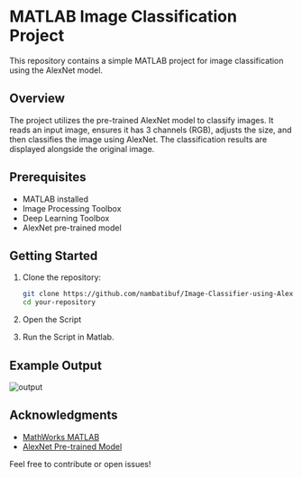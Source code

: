 # MATLAB Image Classification Project

This repository contains a simple MATLAB project for image classification using the AlexNet model.

## Overview

The project utilizes the pre-trained AlexNet model to classify images. It reads an input image, ensures it has 3 channels (RGB), adjusts the size, and then classifies the image using AlexNet. The classification results are displayed alongside the original image.

## Prerequisites

- MATLAB installed
- Image Processing Toolbox
- Deep Learning Toolbox
- AlexNet pre-trained model

## Getting Started

1. Clone the repository:

   ```bash
   git clone https://github.com/nambatibuf/Image-Classifier-using-AlexNet.git
   cd your-repository

2. Open the Script

3. Run the Script in Matlab.


## Example Output
![output](https://github.com/nambatibuf/Image-Classifier-using-AlexNet/assets/130098870/685f6dae-1d3f-4be4-b1ee-4a8207ee4170)
## Acknowledgments

- [MathWorks MATLAB](https://www.mathworks.com/)
- [AlexNet Pre-trained Model](https://www.mathworks.com/help/deeplearning/ref/alexnet.html)

Feel free to contribute or open issues!

